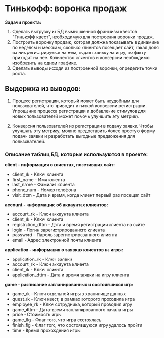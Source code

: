 # Тинькофф: воронка продаж
**Задачи проекта:**

1. Сделать выгрузку из БД вымышленной франшизы квестов "Тинькофф квест", необходимую для построения воронки продаж.
2. Построить воронку продаж, которая должна показывать в динамике по неделям и месяцам, сколько клиентов посещает сайт, какая доля из них регистрируется на нем, подает заявку на игру, по факту приходит на нее. Количество клиентов и конверсии необходимо изобразить на одном графике.
3. Сделать выводы исходя из построенной воронки, определить точки роста.

## Выдержка из выводов:
1. Процесс регистрации, который может быть неудобным для пользователей, что приводит к низкой конверсии регистрации. Упрощение процесса регистрации и добавление стимулов для новых пользователей может помочь улучшить эту метрику.

2. Конверсия пользователей из регистрации в подачу заявки. Чтобы улучшить эту метрику, можно предоставить более простую форму подачи заявки и разработать выгодные предложения для пользователей.

### Описание таблиц БД, которые используются в проекте:

**client - информация о клиентах, посетивших сайт:**

- client_rk - Ключ клиента 
- first_name - Имя клиента
- last_name - Фамилия клиента
- phone_num - Номер телефона
- visit_dttm - Дата и время, когда клиент первый раз посещал сайт

**account - информацию об аккаунтах клиентов:**

- account_rk - Ключ аккаунта клиента 
- client_rk - Ключ клиента 
- registration_dttm - Дата и время регистрации клиента на сайте
- login - Логин зарегистрированного клиента
- password - Пароль зарегистрированного клиента
- email - Адрес электронной почты клиента

**application - информация о заявках клиентов на игры:**

- application_rk - Ключ заявки
- account_rk - Ключ аккаунта клиента
- client_rk - Ключ клиента
- application_dttm - Дата и время заявки на игру клиента

**game - расписание запланированных и состоявшихся игр:**

- game_rk - Ключ отдельной игры в хранилище данных
- quest_rk - Ключ квест, в рамках которого проходила игра
- employee_rk - Ключ сотрудника, который проводил игру
- game_dttm - Дата-время запланированного начала игры
- price - Стоимость игры
- game_flg - Флаг того, что игра состоялась
- finish_flg - Флаг того, что состоявшуюся игру удалось пройти
- time - Время прохождения игры
